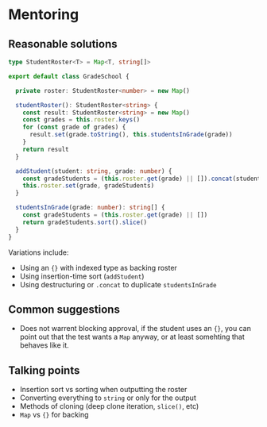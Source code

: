 # Mentoring

## Reasonable solutions
```typescript
type StudentRoster<T> = Map<T, string[]>

export default class GradeSchool {

  private roster: StudentRoster<number> = new Map()

  studentRoster(): StudentRoster<string> {
    const result: StudentRoster<string> = new Map()
    const grades = this.roster.keys()
    for (const grade of grades) {
      result.set(grade.toString(), this.studentsInGrade(grade))
    }
    return result
  }

  addStudent(student: string, grade: number) {
    const gradeStudents = (this.roster.get(grade) || []).concat(student)
    this.roster.set(grade, gradeStudents)
  }

  studentsInGrade(grade: number): string[] {
    const gradeStudents = (this.roster.get(grade) || [])
    return gradeStudents.sort().slice()
  }
}
```

Variations include:
- Using an `{}` with indexed type as backing roster
- Using insertion-time sort (`addStudent`)
- Using destructuring or `.concat` to duplicate `studentsInGrade`

## Common suggestions
- Does not warrent blocking approval, if the student uses an `{}`, you can point out that the test wants a `Map` anyway, or at least somehting that behaves like it.

## Talking points
- Insertion sort vs sorting when outputting the roster
- Converting everything to `string` or only for the output
- Methods of cloning (deep clone iteration, `slice()`, etc)
- `Map` vs `{}` for backing

